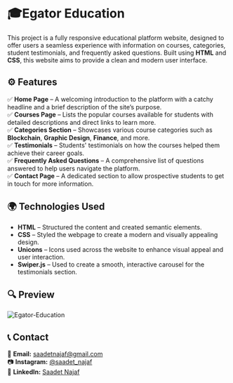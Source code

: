 # 🎓Egator Education

This project is a fully responsive educational platform website, designed to offer users a seamless experience with information on courses, categories, student testimonials, and frequently asked questions. Built using **HTML** and **CSS**, this website aims to provide a clean and modern user interface.

## ⚙️ Features

✅ **Home Page** – A welcoming introduction to the platform with a catchy headline and a brief description of the site’s purpose.  
✅ **Courses Page** – Lists the popular courses available for students with detailed descriptions and direct links to learn more.  
✅ **Categories Section** – Showcases various course categories such as **Blockchain**, **Graphic Design**, **Finance**, and more.  
✅ **Testimonials** – Students' testimonials on how the courses helped them achieve their career goals.  
✅ **Frequently Asked Questions** – A comprehensive list of questions answered to help users navigate the platform.  
✅ **Contact Page** – A dedicated section to allow prospective students to get in touch for more information.  

## 🌍 Technologies Used

- **HTML** – Structured the content and created semantic elements.  
- **CSS** – Styled the webpage to create a modern and visually appealing design.  
- **Unicons** – Icons used across the website to enhance visual appeal and user interaction.  
- **Swiper.js** – Used to create a smooth, interactive carousel for the testimonials section.

## 🔍 Preview

![Egator-Education](egator.gif)

## 📞 Contact

📩 **Email:** [saadetnajaf@gmail.com](mailto:saadetnajaf@gmail.com)  
📷 **Instagram:** [@saadet_najaf](https://www.instagram.com/saadet_najaf)  
💼 **LinkedIn:** [Saadet Najaf](https://www.linkedin.com/in/saadetnajaf/)
